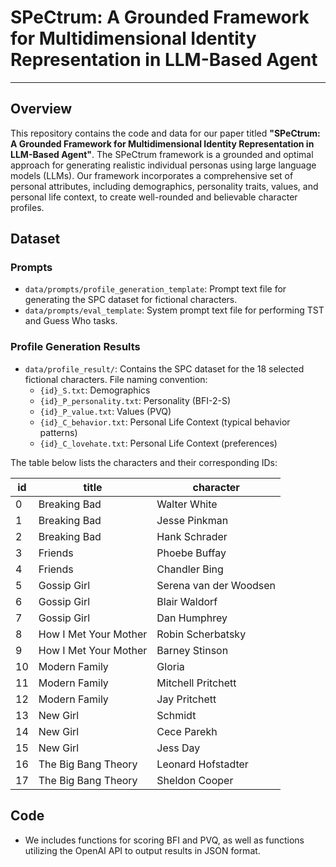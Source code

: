 # SPeCtrum: A Grounded Framework for Multidimensional Identity Representation in LLM-Based Agent
----
## Overview

This repository contains the code and data for our paper titled **"SPeCtrum: A Grounded Framework for Multidimensional Identity Representation in LLM-Based Agent"**. The SPeCtrum framework is a grounded and optimal approach for generating realistic individual personas using large language models (LLMs). Our framework incorporates a comprehensive set of personal attributes, including demographics, personality traits, values, and personal life context, to create well-rounded and believable character profiles.

## Dataset
### Prompts
- `data/prompts/profile_generation_template`: Prompt text file for generating the SPC dataset for fictional characters.
- `data/prompts/eval_template`: System prompt text file for performing TST and Guess Who tasks.
### Profile Generation Results
- `data/profile_result/`: Contains the SPC dataset for the 18 selected fictional characters. File naming convention:
  - `{id}_S.txt`: Demographics
  - `{id}_P_personality.txt`: Personality (BFI-2-S)
  - `{id}_P_value.txt`: Values (PVQ)
  - `{id}_C_behavior.txt`: Personal Life Context (typical behavior patterns)
  - `{id}_C_lovehate.txt`: Personal Life Context (preferences)

The table below lists the characters and their corresponding IDs:

| id  | title                   | character              |
|-----|-------------------------|------------------------|
| 0   | Breaking Bad            | Walter White           |
| 1   | Breaking Bad            | Jesse Pinkman          |
| 2   | Breaking Bad            | Hank Schrader          |
| 3   | Friends                 | Phoebe Buffay          |
| 4   | Friends                 | Chandler Bing          |
| 5   | Gossip Girl             | Serena van der Woodsen |
| 6   | Gossip Girl             | Blair Waldorf          |
| 7   | Gossip Girl             | Dan Humphrey           |
| 8   | How I Met Your Mother   | Robin Scherbatsky      |
| 9   | How I Met Your Mother   | Barney Stinson         |
| 10  | Modern Family           | Gloria                 |
| 11  | Modern Family           | Mitchell Pritchett     |
| 12  | Modern Family           | Jay Pritchett          |
| 13  | New Girl                | Schmidt                |
| 14  | New Girl                | Cece Parekh            |
| 15  | New Girl                | Jess Day               |
| 16  | The Big Bang Theory     | Leonard Hofstadter     |
| 17  | The Big Bang Theory     | Sheldon Cooper         |

## Code
- We includes functions for scoring BFI and PVQ, as well as functions utilizing the OpenAI API to output results in JSON format.